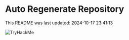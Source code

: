 # Auto Regenerate Repository

This README was last updated: 2024-10-17 23:41:13

 ![TryHackMe](https://tryhackme.com/badge/533634)